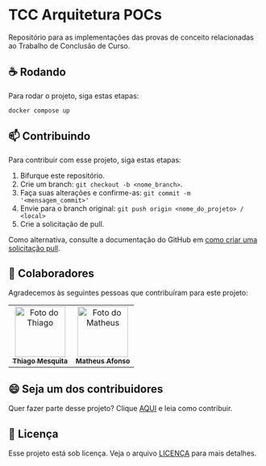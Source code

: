 # TCC Arquitetura POCs

Repositório para as implementações das provas de conceito relacionadas ao Trabalho de Conclusão de Curso.

## ☕ Rodando

Para rodar o projeto, siga estas etapas:

```
docker compose up
```

## 📫 Contribuindo

Para contribuir com esse projeto, siga estas etapas:

1. Bifurque este repositório.
2. Crie um branch: `git checkout -b <nome_branch>`.
3. Faça suas alterações e confirme-as: `git commit -m '<mensagem_commit>'`
4. Envie para o branch original: `git push origin <nome_do_projeto> / <local>`
5. Crie a solicitação de pull.

Como alternativa, consulte a documentação do GitHub em [como criar uma solicitação pull](https://help.github.com/en/github/collaborating-with-issues-and-pull-requests/creating-a-pull-request).

## 🤝 Colaboradores

Agradecemos às seguintes pessoas que contribuíram para este projeto:

<table>
  <tr>
    <td align="center">
      <a href="https://github.com/thiagompc" title="Thiago">
        <img src="https://avatars.githubusercontent.com/u/53379532?v=4" width="100px;" alt="Foto do Thiago"/><br>
        <sub>
          <b>Thiago Mesquita</b>
        </sub>
      </a>
    </td>
    <td align="center">
      <a href="https://github.com/Matheusafonsouza" title="Matheus">
        <img src="https://avatars.githubusercontent.com/u/42722634?v=4" width="100px;" alt="Foto do Matheus"/><br>
        <sub>
          <b>Matheus Afonso</b>
        </sub>
      </a>
    </td>
  </tr>
</table>

## 😄 Seja um dos contribuidores

Quer fazer parte desse projeto? Clique [AQUI](CONTRIBUTING.md) e leia como contribuir.

## 📝 Licença

Esse projeto está sob licença. Veja o arquivo [LICENÇA](LICENSE.md) para mais detalhes.
